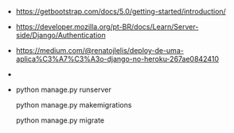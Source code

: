 
- https://getbootstrap.com/docs/5.0/getting-started/introduction/
- https://developer.mozilla.org/pt-BR/docs/Learn/Server-side/Django/Authentication
- https://medium.com/@renatojlelis/deploy-de-uma-aplica%C3%A7%C3%A3o-django-no-heroku-267ae0842410
- 


- python manage.py runserver

  python  manage.py makemigrations

  python manage.py migrate